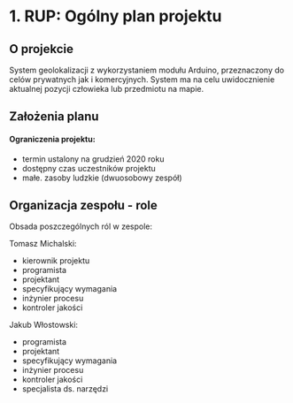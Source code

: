 # 1. RUP: Ogólny plan projektu

## O projekcie

System geolokalizacji z wykorzystaniem modułu Arduino, przeznaczony do celów prywatnych jak i komercyjnych. System ma na celu uwidocznienie aktualnej pozycji człowieka lub przedmiotu na mapie.

## Założenia planu

#### Ograniczenia projektu: 
- termin ustalony na grudzień 2020 roku
- dostępny czas uczestników projektu
- małe. zasoby ludzkie (dwuosobowy zespół)

## Organizacja zespołu - role

Obsada poszczególnych ról w zespole:

Tomasz Michalski:
- kierownik projektu
- programista
- projektant
- specyfikujący wymagania
- inżynier procesu
- kontroler jakości

Jakub Włostowski:
- programista
- projektant
- specyfikujący wymagania
- inżynier procesu
- kontroler jakości
- specjalista ds. narzędzi
<!--stackedit_data:
eyJoaXN0b3J5IjpbODE4MzU0OTA1LDY3MjA0NzkxXX0=
-->